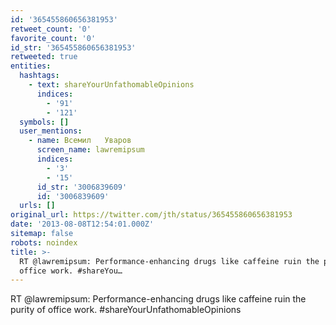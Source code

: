 ```yaml
---
id: '365455860656381953'
retweet_count: '0'
favorite_count: '0'
id_str: '365455860656381953'
retweeted: true
entities:
  hashtags:
    - text: shareYourUnfathomableOpinions
      indices:
        - '91'
        - '121'
  symbols: []
  user_mentions:
    - name: Всемил   Уваров
      screen_name: lawremipsum
      indices:
        - '3'
        - '15'
      id_str: '3006839609'
      id: '3006839609'
  urls: []
original_url: https://twitter.com/jth/status/365455860656381953
date: '2013-08-08T12:54:01.000Z'
sitemap: false
robots: noindex
title: >-
  RT @lawremipsum: Performance-enhancing drugs like caffeine ruin the purity of
  office work. #shareYou…
---
```


RT @lawremipsum: Performance-enhancing drugs like caffeine ruin the purity of office work. #shareYourUnfathomableOpinions